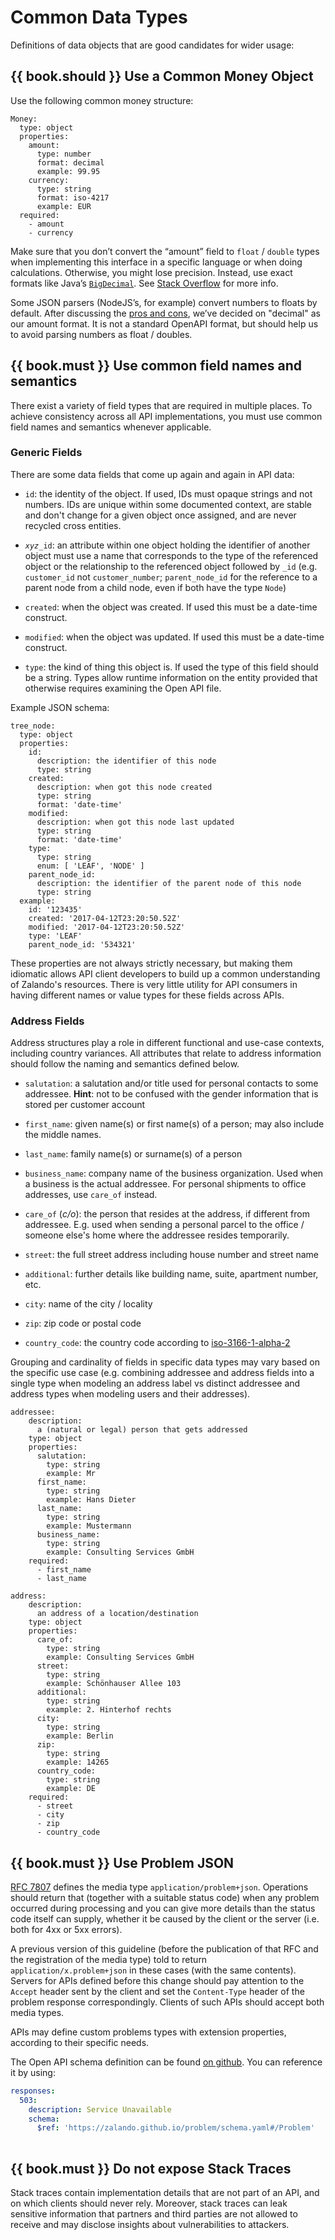 # Common Data Types

Definitions of data objects that are good candidates for wider usage:

## {{ book.should }} Use a Common Money Object

Use the following common money structure:

    Money:
      type: object
      properties:
        amount:
          type: number
          format: decimal
          example: 99.95
        currency:
          type: string
          format: iso-4217
          example: EUR
      required:
        - amount
        - currency

Make sure that you don’t convert the “amount” field to `float` / `double` types when implementing
this interface in a specific language or when doing calculations. Otherwise, you might lose
precision. Instead, use exact formats like
Java’s [`BigDecimal`](https://docs.oracle.com/javase/8/docs/api/java/math/BigDecimal.html).
See [Stack Overflow](http://stackoverflow.com/a/3730040/342852) for more info.

Some JSON parsers (NodeJS’s, for example) convert numbers to floats by default. After discussing the
[pros and cons](https://docs.google.com/spreadsheets/d/12wTj-2w39f69XZGwRDrosNc1yWPwQpGgEs_DCt5ODaQ),
we’ve decided on "decimal" as our amount format. It is not a standard OpenAPI format, but should
help us to avoid parsing numbers as float / doubles.


## {{ book.must }} Use common field names and semantics

There exist a variety of field types that are required in multiple places. To achieve consistency across all API implementations, you must use common field names and semantics whenever applicable.

### Generic Fields

There are some data fields that come up again and again in API data:

- `id`: the identity of the object. If used, IDs must opaque strings and not numbers. IDs are unique within some documented context, are stable and don't change for a given object once assigned, and are never recycled cross entities.

- _`xyz_`_`id`: an attribute within one object holding the identifier of another object must use a name that corresponds to the type of the referenced object or the relationship to the referenced object followed by `_id` (e.g. `customer_id` not `customer_number`; `parent_node_id` for the reference to a parent node from a child node, even if both have the type `Node`)

- `created`: when the object was created. If used this must be a date-time construct.

- `modified`: when the object was updated. If used this must be a date-time construct.

- `type`: the kind of thing this object is. If used the type of this field should be a string. Types allow runtime information on the entity provided that otherwise requires examining the Open API file.

Example JSON schema:

    tree_node:
      type: object
      properties: 
        id:
          description: the identifier of this node
          type: string
        created:
          description: when got this node created
          type: string
          format: 'date-time'
        modified:
          description: when got this node last updated
          type: string
          format: 'date-time'
        type:
          type: string
          enum: [ 'LEAF', 'NODE' ]
        parent_node_id:
          description: the identifier of the parent node of this node
          type: string
      example:
        id: '123435'
        created: '2017-04-12T23:20:50.52Z'
        modified: '2017-04-12T23:20:50.52Z'
        type: 'LEAF'
        parent_node_id: '534321'
        
These properties are not always strictly necessary, but making them idiomatic allows API client developers to build up a common understanding of Zalando's resources. There is very little utility for API consumers in having different names or value types for these fields across APIs.

### Address Fields

Address structures play a role in different functional and use-case contexts, including country
variances. All attributes that relate to address information should follow the naming
and semantics defined below.

- `salutation`: a salutation and/or title used for personal contacts to some addressee.
    __Hint__: not to be confused with the gender information that is stored per customer account

- `first_name`: given name(s) or first name(s) of a person; may also include the middle names.
- `last_name`: family name(s) or surname(s) of a person
- `business_name`: company name of the business organization. Used when a business is the actual addressee. For personal shipments to office addresses, use `care_of` instead.
- `care_of` (_c/o_): the person that resides at the address, if different from addressee. E.g. used when sending a personal parcel to the office / someone else's home where the addressee resides temporarily.
- `street`: the full street address including house number and street name
- `additional`: further details like building name, suite, apartment number, etc.
- `city`: name of the city / locality
- `zip`: zip code or postal code
- `country_code`: the country code according to [iso-3166-1-alpha-2](https://en.wikipedia.org/wiki/ISO_3166-1_alpha-2)

Grouping and cardinality of fields in specific data types may vary based on the specific use case
(e.g. combining addressee and address fields into a single type when modeling an address label vs distinct addressee and address types when modeling users and their addresses).

    addressee:
        description:
          a (natural or legal) person that gets addressed
        type: object
        properties:
          salutation:
            type: string
            example: Mr
          first_name:
            type: string
            example: Hans Dieter
          last_name:
            type: string
            example: Mustermann
          business_name:
            type: string
            example: Consulting Services GmbH
        required:
          - first_name
          - last_name
    
    address:
        description:
          an address of a location/destination
        type: object
        properties:
          care_of:
            type: string
            example: Consulting Services GmbH
          street:
            type: string
            example: Schönhauser Allee 103
          additional:
            type: string
            example: 2. Hinterhof rechts
          city:
            type: string
            example: Berlin
          zip:
            type: string
            example: 14265
          country_code:
            type: string
            example: DE
        required:
          - street
          - city
          - zip
          - country_code

## {{ book.must }} Use Problem JSON

[RFC 7807](http://tools.ietf.org/html/rfc7807) defines the media type `application/problem+json`.
Operations should return that (together with a suitable status code) when any problem
occurred during processing and you can give more details than the status code itself
can supply, whether it be caused by the client or the server (i.e. both for 4xx or 5xx errors).

A previous version of this guideline (before the publication of that RFC and the
registration of the media type) told to return `application/x.problem+json` in these
cases (with the same contents).
Servers for APIs defined before this change should pay attention to the `Accept` header sent
by the client and set the `Content-Type` header of the problem response correspondingly.
Clients of such APIs should accept both media types.

APIs may define custom problems types with extension properties, according to their specific needs.

The Open API schema definition can be found [on github](https://zalando.github.io/problem/schema.yaml).
You can reference it by using:

```yaml
responses:
  503:
    description: Service Unavailable
    schema:
      $ref: 'https://zalando.github.io/problem/schema.yaml#/Problem'
        
```

## {{ book.must }} Do not expose Stack Traces

Stack traces contain implementation details that are not part of an API, and on which clients
should never rely. Moreover, stack traces can leak sensitive information that partners and third
parties are not allowed to receive and may disclose insights about vulnerabilities to attackers.
